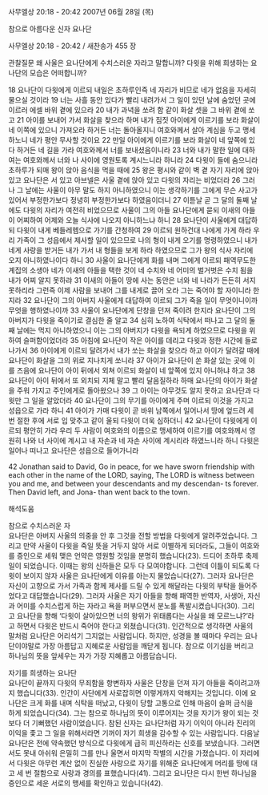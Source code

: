 사무엘상 20:18 - 20:42 
2007년 06월 28일 (목)

참으로 아름다운 신자 요나단



사무엘상 20:18 - 20:42 / 새찬송가 455 장


관찰질문
왜 사울은 요나단에게 수치스러운 자라고 말합니까? 
다윗을 위해 희생하는 요나단의 모습은 어떠합니까? 

18 요나단이 다윗에게 이르되 내일은 초하루인즉 네 자리가 비므로 네가 없음을 자세히 물으실 것이라 19 너는 사흘 동안 있다가 빨리 내려가서 그 일이 있던 날에 숨었던 곳에 이르러 에셀 바위 곁에 있으라 20 내가 과녁을 쏘려 함 같이 화살 셋을 그 바위 곁에 쏘고 21 아이를 보내어 가서 화살을 찾으라 하며 내가 짐짓 아이에게 이르기를 보라 화살이 네 이쪽에 있으니 가져오라 하거든 너는 돌아올지니 여호와께서 살아 계심을 두고 맹세하노니 네가 평안 무사할 것이요 22 만일 아이에게 이르기를 보라 화살이 네 앞쪽에 있다 하거든 네 길을 가라 여호와께서 너를 보내셨음이니라 23 너와 내가 말한 일에 대하여는 여호와께서 너와 나 사이에 영원토록 계시느니라 하니라 24 다윗이 들에 숨으니라 초하루가 되매 왕이 앉아 음식을 먹을 때에 25 왕은 평시와 같이 벽 곁 자기 자리에 앉아 있고 요나단은 서 있고 아브넬은 사울 곁에 앉아 있고 다윗의 자리는 비었더라 26 그러나 그 날에는 사울이 아무 말도 하지 아니하였으니 이는 생각하기를 그에게 무슨 사고가 있어서 부정한가보다 정녕히 부정한가보다 하였음이더니 27 이튿날 곧 그 달의 둘째 날에도 다윗의 자리가 여전히 비었으므로 사울이 그의 아들 요나단에게 묻되 이새의 아들이 어찌하여 어제와 오늘 식사에 나오지 아니하느냐 하니 
28 요나단이 사울에게 대답하되 다윗이 내게 베들레헴으로 가기를 간청하여 29 이르되 원하건대 나에게 가게 하라 우리 가족이 그 성읍에서 제사할 일이 있으므로 나의 형이 내게 오기를 명령하였으니 내가 네게 사랑을 받거든 내가 가서 내 형들을 보게 하라 하였으므로 그가 왕의 식사 자리에 오지 아니하였나이다 하니 30 사울이 요나단에게 화를 내며 그에게 이르되 패역무도한 계집의 소생아 네가 이새의 아들을 택한 것이 네 수치와 네 어미의 벌거벗은 수치 됨을 내가 어찌 알지 못하랴 31 이새의 아들이 땅에 사는 동안은 너와 네 나라가 든든히 서지 못하리라 그런즉 이제 사람을 보내어 그를 내게로 끌어 오라 그는 죽어야 할 자이니라 한지라 32 요나단이 그의 아버지 사울에게 대답하여 이르되 그가 죽을 일이 무엇이니이까 무엇을 행하였나이까 33 사울이 요나단에게 단창을 던져 죽이려 한지라 요나단이 그의 아버지가 다윗을 죽이기로 결심한 줄 알고 34 심히 노하여 식탁에서 떠나고 그 달의 둘째 날에는 먹지 아니하였으니 이는 그의 아버지가 다윗을 욕되게 하였으므로 다윗을 위하여 슬퍼함이었더라 
35 아침에 요나단이 작은 아이를 데리고 다윗과 정한 시간에 들로 나가서 36 아이에게 이르되 달려가서 내가 쏘는 화살을 찾으라 하고 아이가 달려갈 때에 요나단이 화살을 그의 위로 지나치게 쏘니라 37 아이가 요나단이 쏜 화살 있는 곳에 이를 즈음에 요나단이 아이 뒤에서 외쳐 이르되 화살이 네 앞쪽에 있지 아니하냐 하고 38 요나단이 아이 뒤에서 또 외치되 지체 말고 빨리 달음질하라 하매 요나단의 아이가 화살을 주워 가지고 주인에게로 돌아왔으나
39 그 아이는 아무것도 알지 못하고 요나단과 다윗만 그 일을 알았더라 40 요나단이 그의 무기를 아이에게 주며 이르되 이것을 가지고 성읍으로 가라 하니 41 아이가 가매 다윗이 곧 바위 남쪽에서 일어나서 땅에 엎드려 세 번 절한 후에 서로 입 맞추고 같이 울되 다윗이 더욱 심하더니 42 요나단이 다윗에게 이르되 평안히 가라 우리 두 사람이 여호와의 이름으로 맹세하여 이르기를 여호와께서 영원히 나와 너 사이에 계시고 내 자손과 네 자손 사이에 계시리라 하였느니라 하니 다윗은 일어나 떠나고 요나단은 성읍으로 들어가니라 

42 Jonathan said to David, Go in peace, for we have sworn friendship with each other in the name of the LORD, saying, The LORD is witness between you and me, and between your descendants and my descendan- ts forever. Then David left, and Jona- than went back to the town.

해석도움





참으로 수치스러운 자  
요나단은 아버지 사울의 의중을 안 후 그것을 전할 방법을 다윗에게 알려주었습니다. 그리고 만약 사울이 다윗을 죽일 뜻을 거두지 않아 서로 이별하게 되더라도, 그들이 여호와를 증인으로 세워 맺은 언약은 영원할 것임을 분명히 했습니다(23). 드디어 초하루 축제일이 되었습니다. 이때는 왕의 신하들은 모두 다 모여야합니다. 그런데 이틀이 되도록 다윗이 보이지 않자 사울은 요나단에게 이유를 아는지 물었습니다(27). 그러자 요나단은 자신이 고향으로 가서 가족과 함께 제사를 드릴 수 있게 해달라는 다윗의 부탁을 들어주었다고 대답했습니다(29). 그러자 사울은 자기 아들을 향해 패역한 반역자, 사생아, 자신과 어미를 수치스럽게 하는 자라고 욕을 퍼부으면서 분노를 폭발시켰습니다(30). 그리고 요나단을 향해 ‘다윗이 살아있으면 너의 왕위가 위태롭다는 사실을 왜 모르느냐?’라고 하면서 다윗은 반드시 죽어야 한다고 외쳤습니다(31). 인간적으로 생각하면 사울의 말처럼 요나단은 어리석기 그지없는 사람입니다. 하지만, 성경을 볼 때마다 우리는 요나단이야말로 가장 아름답고 지혜로운 사람임을 깨닫게 됩니다. 참으로 이기심을 버리고 하나님의 뜻을 앞세우는 자가 가장 지혜롭고 아름답습니다.   

자기를 희생하는 요나단   
요나단이 끝까지 다윗의 무죄함을 항변하자 사울은 단창을 던져 자기 아들을 죽이려고까지 했습니다(33). 인간이 사단에게 사로잡히면 이렇게까지 악해지는 것입니다. 이에 요나단은 크게 화를 내며 식탁을 떠났고, 다윗이 당할 고통으로 인해 마음이 슬퍼 금식을 하게 되었습니다(34). 그는 참으로 하나님의 뜻이 이루어지는 것을 자기가 왕이 되는 것보다 더 기뻐했던 사람이었습니다. 참된 신자는 요나단처럼 자기 이익이 아니라 진리의 이익을 좇고 그 일을 위해서라면 기꺼이 자기 희생을 감수할 수 있는 사람입니다. 다음날 요나단은 전에 약속했던 방식으로 다윗에게 급히 피신하라는 신호를 보냈습니다. 그러면서도 못내 아쉬워 은밀히 그를 만나 울면서 마지막 작별의 시간을 가졌습니다. 이 자리에서 다윗은 아무런 계산 없이 진실한 사랑으로 자기를 위해준 요나단에게 머리를 땅에 대고 세 번 절함으로 사랑과 경의를 표했습니다(41). 그리고 요나단은 다시 한번 하나님을 증인으로 세운 서로의 맹세를 확인하고 있습니다(42).